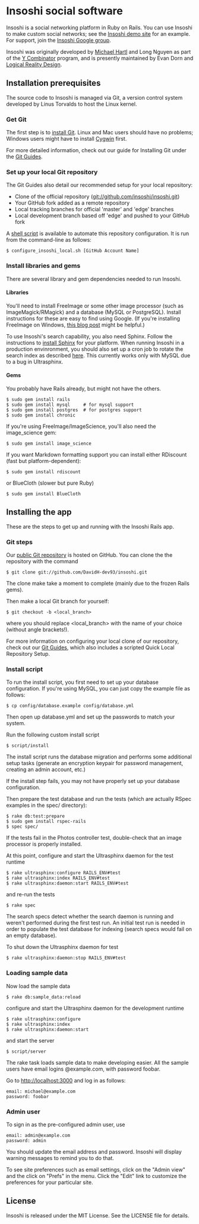 # Insoshi social software

Insoshi is a social networking platform in Ruby on Rails. You can use Insoshi to make custom social networks; see the [Insoshi demo site](http://dogfood.insoshi.com/) for an example. For support, join the [Insoshi Google group](http://groups.google.com/group/insoshi/).

Insoshi was originally developed by [Michael Hartl](http://www.michaelhartl.com/) and Long Nguyen as part of the [Y Combinator](http://ycombinator.com/) program, and is presently maintained by Evan Dorn and [Logical Reality Design](http://lrdesign.com/).

## Installation prerequisites

The source code to Insoshi is managed via Git, a version control system developed by Linus Torvalds to host the Linux kernel.  


### Get Git

The first step is to [install Git](http://git.or.cz/). Linux and Mac users should have no problems; Windows users might have to install [Cygwin](http://cygwin.com/) first.

For more detailed information, check out our guide for Installing Git under the [Git Guides](http://docs.insoshi.com).

### Set up your local Git repository

  The Git Guides also detail our recommended setup for your local repository:

* Clone of the official repository
  ([git://github.com/insoshi/insoshi.git](git://github.com/insoshi/insoshi.git))
* Your GitHub fork added as a remote repository
* Local tracking branches for official 'master' and 'edge' branches
* Local development branch based off 'edge' and pushed to your GitHub fork

A [shell script](http://gist.github.com/18772) is available to automate this repository configuration. It is run from the command-line as follows:

    $ configure_insoshi_local.sh [GitHub Account Name]

### Install libraries and gems

There are several library and gem dependencies needed to run Insoshi.

#### Libraries

You'll need to install FreeImage or some other image processor (such as ImageMagick/RMagick) and a database (MySQL or PostgreSQL).  Install instructions for these are easy to find using Google.  (If you're installing FreeImage on Windows, [this blog post](http://www.thewebfellas.com/blog/2008/2/18/imagescience-on-windows-without-the-pain/comments/931#comment-931) might be helpful.)

To use Insoshi's search capability, you also need Sphinx.  Follow the instructions to [install Sphinx](http://www.sphinxsearch.com/downloads.html) for your platform.  When running Insoshi in a production envinronment, you should also set up a cron job to rotate the search index as described [here](http://blog.evanweaver.com/files/doc/fauna/ultrasphinx/files/DEPLOYMENT_NOTES.html). This currently works only with MySQL due to a bug in Ultrasphinx.

#### Gems

You probably have Rails already, but might not have the others.

    $ sudo gem install rails
    $ sudo gem install mysql     # for mysql support
    $ sudo gem install postgres  # for postgres support
    $ sudo gem install chronic

If you're using FreeImage/ImageScience, you'll also need the image_science gem:

    $ sudo gem install image_science
  
If you want Markdown formatting support you can install either RDiscount (fast but platform-dependent):

    $ sudo gem install rdiscount

or BlueCloth (slower but pure Ruby)

    $ sudo gem install BlueCloth


## Installing the app

These are the steps to get up and running with the Insoshi Rails app.

### Git steps

Our [public Git repository](http://github.com/DavidH-dev93/insoshi) is hosted on GitHub. You can clone the the repository with the command

    $ git clone git://github.com/DavidH-dev93/insoshi.git

The clone make take a moment to complete (mainly due to the frozen Rails gems).

Then make a local Git branch for yourself:

    $ git checkout -b <local_branch>

where you should replace <local_branch> with the name of your choice (without angle brackets!).  

For more information on configuring your local clone of our repository, check out our [Git Guides](http://docs.insoshi.com), which also includes a scripted Quick Local Repository Setup.

### Install script

To run the install script, you first need to set up your database configuration.  If you're using MySQL, you can just copy the example file as follows:

    $ cp config/database.example config/database.yml
  
Then open up database.yml and set up the passwords to match your system.

Run the following custom install script

    $ script/install

The install script runs the database migration and performs some additional setup tasks (generate an encryption keypair for password management, creating an admin account, etc.)

If the install step fails, you may not have properly set up your database configuration.

Then prepare the test database and run the tests (which are actually RSpec examples in the spec/ directory):

    $ rake db:test:prepare
    $ sudo gem install rspec-rails
    $ spec spec/

If the tests fail in the Photos controller test, double-check that an image processor is properly installed.

At this point, configure and start the Ultrasphinx daemon for the test runtime

    $ rake ultrasphinx:configure RAILS_ENV#test
    $ rake ultrasphinx:index RAILS_ENV#test
    $ rake ultrasphinx:daemon:start RAILS_ENV#test

and re-run the tests

    $ rake spec

The search specs detect whether the search daemon is running and weren't performed during the first test run.  An initial test run is needed in order to populate the test database for indexing (search specs would fail on an empty database).

To shut down the Ultrasphinx daemon for test

    $ rake ultrasphinx:daemon:stop RAILS_ENV#test

### Loading sample data

Now load the sample data

    $ rake db:sample_data:reload

configure and start the Ultrasphinx daemon for the development runtime

    $ rake ultrasphinx:configure
    $ rake ultrasphinx:index
    $ rake ultrasphinx:daemon:start

and start the server

    $ script/server

The rake task loads sample data to make developing easier.  All the sample users have email logins <name>@example.com, with password foobar.  

Go to [http://localhost:3000](http://localhost:3000) and log in as follows:

    email: michael@example.com
    password: foobar

### Admin user

To sign in as the pre-configured admin user, use

    email: admin@example.com
    password: admin

You should update the email address and password.  Insoshi will display warning messages to remind you to do that.

To see site preferences such as email settings, click on the "Admin view" and the click on "Prefs" in the menu.  Click the "Edit" link to customize the preferences for your particular site.

## License

Insoshi is released under the MIT License. See the LICENSE file for details.
